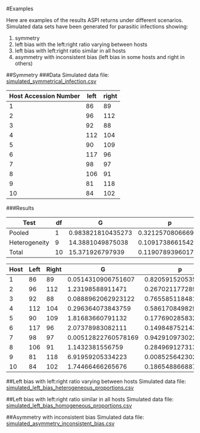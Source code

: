 #Examples

Here are examples of the results ASPI returns under different scenarios. Simulated data sets have been generated for parasitic infections showing: 

1. symmetry 
2. left bias with the left:right ratio varying between hosts
3. left bias with left:right ratio similar in all hosts
4. asymmetry with inconsistent bias (left bias in some hosts and right in others)

##Symmetry
###Data
Simulated data file: [simulated_symmetrical_infection.csv](https://github.com/WaylandM/aspi/blob/master/data/parasites/simulated_symmetrical_infection.csv)

|Host Accession Number 	|left 	|right|
|-----------------------|-------|-----|
|1 	|86 	|89|
|2 	|96 	|112|
|3 	|92 	|88|
|4 	|112 	|104|
|5 	|90 	|109|
|6 	|117 	|96|
|7 	|98 	|97|
|8 	|106 	|91|
|9 	|81 	|118|
|10 	|84 	|102|

###Results

|Test	 |df	 |G	 |p   |
|------|-----|---|----|
|Pooled	 |1	 |0.983821810435273	 |0.321257080666917|
|Heterogeneity	 |9	 |14.3881049875038	 |0.109173866154248|
|Total	 |10	 |15.371926797939	 |0.119078939601796|



|Host	|Left	|Right	|G	|p	|BH	|Holm|
|-----|-----|-------|---|---|---|----|
|1	|86	|89	|0.0514310906751607	|0.820591520535193	|0.911768356150215	|1|
|2	|96	|112	|1.23198588911471	|0.26702117728936	|0.474948545522566	|1|
|3	|92	|88	|0.0888962062923122	|0.765585118481768	|0.911768356150215	|1|
|4	|112	|104	|0.296364073843759	|0.586170849829146	|0.837386928327351	|1|
|5	|90	|109	|1.81683660791132	|0.17769028583282	|0.466372167217686	|1|
|6	|117	|96	|2.07378983082111	|0.149848752143328	|0.466372167217686	|1|
|7	|98	|97	|0.00512822760578169	|0.94291097302238	|0.94291097302238	|1|
|8	|106	|91	|1.1432381556759	|0.284969127313539	|0.474948545522566	|1|
|9	|81	|118	|6.91959205334223	|0.00852564230250276	|0.0852564230250276	|0.0852564230250276|
|10	|84	|102	|1.74466466265676	|0.186548866887074	|0.466372167217686	|1|



##Left bias with left:right ratio varying between hosts
Simulated data file: [simulated_left_bias_heterogeneous_proportions.csv](https://github.com/WaylandM/aspi/blob/master/data/parasites/simulated_left_bias_heterogeneous_proportions.csv)

##Left bias with left:right ratio similar in all hosts
Simulated data file: [simulated_left_bias_homogeneous_proportions.csv](https://github.com/WaylandM/aspi/blob/master/data/parasites/simulated_left_bias_homogeneous_proportions.csv)

##Asymmetry with inconsistent bias
Simulated data file: [simulated_asymmetry_inconsistent_bias.csv](https://github.com/WaylandM/aspi/blob/master/data/parasites/simulated_asymmetry_inconsistent_bias.csv)

